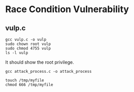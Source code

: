 # Race Condition Vulnerability

## vulp.c

```
gcc vulp.c -o vulp
sudo chown root vulp          
sudo chmod 4755 vulp
ls -l vulp 
```

It should show the root privilege.

```
gcc attack_process.c -o attack_process
```


```
touch /tmp/myfile
chmod 666 /tmp/myfile
```

